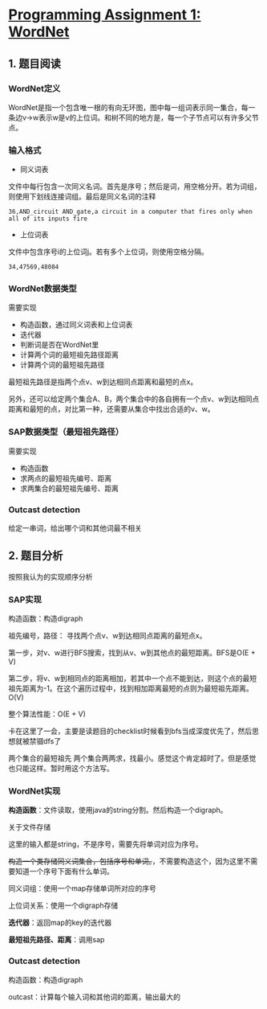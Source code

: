 # [Programming Assignment 1: WordNet](http://coursera.cs.princeton.edu/algs4/assignments/wordnet.html)

## 1. 题目阅读

### WordNet定义
WordNet是指一个包含唯一根的有向无环图，图中每一组词表示同一集合，每一条边v→w表示w是v的上位词。和树不同的地方是，每一个子节点可以有许多父节点。

### 输入格式

 - 同义词表

文件中每行包含一次同义名词。首先是序号；然后是词，用空格分开。若为词组，则使用下划线连接词组。最后是同义名词的注释

```36,AND_circuit AND_gate,a circuit in a computer that fires only when all of its inputs fire ``` 

 - 上位词表

文件中包含序号i的上位词j。若有多个上位词，则使用空格分隔。

```34,47569,48084```

### WordNet数据类型
需要实现
 - 构造函数，通过同义词表和上位词表
 - 迭代器
 - 判断词是否在WordNet里
 - 计算两个词的最短祖先路径距离
 - 计算两个词的最短祖先路径

最短祖先路径是指两个点v、w到达相同点距离和最短的点x。

另外，还可以给定两个集合A、B，两个集合中的各自拥有一个点v、w到达相同点距离和最短的点，对比第一种，还需要从集合中找出合适的v、w。

### SAP数据类型（最短祖先路径）
需要实现
 - 构造函数
 - 求两点的最短祖先编号、距离
 - 求两集合的最短祖先编号、距离

### Outcast detection
给定一串词，给出哪个词和其他词最不相关

## 2. 题目分析
按照我认为的实现顺序分析
### SAP实现
构造函数：构造digraph

祖先编号，路径：
寻找两个点v、w到达相同点距离的最短点x。

第一步，对v、w进行BFS搜索，找到从v、w到其他点的最短距离。BFS是O(E + V)

第二步，将v、w到相同点的距离相加，若其中一个点不能到达，则这个点的最短祖先距离为-1。在这个遍历过程中，找到相加距离最短的点则为最短祖先距离。O(V)

整个算法性能：O(E + V)

卡在这里了一会，主要是读题目的checklist时候看到bfs当成深度优先了，然后思想就被禁锢dfs了

两个集合的最短祖先
两个集合两两求，找最小。感觉这个肯定超时了。但是感觉也只能这样。暂时用这个方法写。

### WordNet实现
**构造函数**：文件读取，使用java的string分割。然后构造一个digraph。

关于文件存储

这里的输入都是string，不是序号，需要先将单词对应为序号。

~~构造一个类存储同义词集合，包括序号和单词。~~，不需要构造这个，因为这里不需要知道一个序号下面有什么单词。

同义词组：使用一个map存储单词所对应的序号

上位词关系：使用一个digraph存储

**迭代器**：返回map的key的迭代器

**最短祖先路径、距离**：调用sap


### Outcast detection
构造函数：构造digraph

outcast：计算每个输入词和其他词的距离，输出最大的